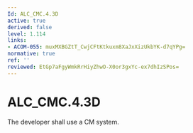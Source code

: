 ```yaml
---
Id: ALC_CMC.4.3D
active: true
derived: false
level: 1.114
links:
- ACOM-055: muxMXBGZtT_CwjCFtKtkuxm8XaJxXizUkbYK-d7qYPg=
normative: true
ref: ''
reviewed: EtGp7aFgyWmkRrHiyZhwO-X0or3gxYc-ex7dhIzSPos=
---
```


# ALC_CMC.4.3D

The developer shall use a CM system.